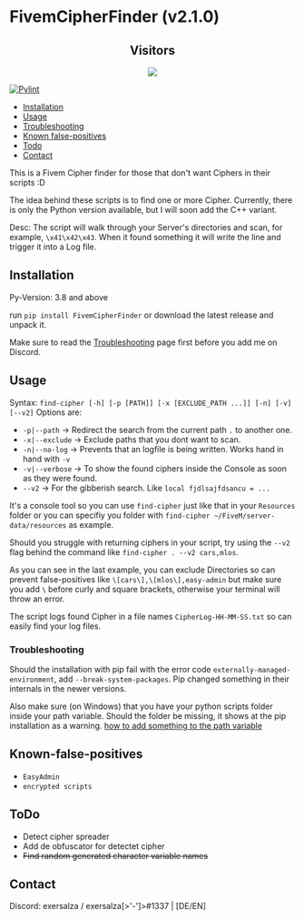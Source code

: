 # FivemCipherFinder (v2.1.0)
<div align="center">
  <h2> Visitors </h2>
<img src="https://profile-counter.glitch.me/FivemCipherFinder/count.svg" />
</div>

[![Pylint](https://github.com/exersalza/FivemCipherFinder/actions/workflows/pylint.yml/badge.svg)](https://github.com/exersalza/FivemCipherFinder/actions/workflows/pylint.yml)

- [Installation](#installation)
- [Usage](#Usage)
- [Troubleshooting](#Troubleshooting)
- [Known false-positives](#known-false-positives)
- [Todo](#todo)
- [Contact](#Contact)

This is a Fivem Cipher finder for those that don't want Ciphers in their scripts :D

The idea behind these scripts is to find one or more Cipher. 
Currently, there is only the Python version available, but I will soon add the C++ variant.

Desc:
The script will walk through your Server's directories and scan, for example, `\x41\x42\x43`. When it found something it will write the line and trigger it into a Log file.

## Installation
Py-Version: 3.8 and above

run `pip install FivemCipherFinder` or download the latest release and unpack it.

Make sure to read the [Troubleshooting](#Troubleshooting) page first before you add me on Discord.

## Usage

Syntax: `find-cipher [-h] [-p [PATH]] [-x [EXCLUDE_PATH ...]] [-n] [-v] [--v2]`
Options are:
- `-p|--path` -> Redirect the search from the current path `.` to another one.
- `-x|--exclude` -> Exclude paths that you dont want to scan. 
- `-n|--no-log` -> Prevents that an logfile is being written. Works hand in hand with `-v`
- `-v|--verbose` -> To show the found ciphers inside the Console as soon as they were found.
- `--v2` -> For the gibberish search. Like `local fjdlsajfdsancu = ...`

It's a console tool so you can use `find-cipher` just like that in your `Resources` folder or you can specifiy you folder with `find-cipher ~/FiveM/server-data/resources` as example.

Should you struggle with returning ciphers in your script, try using the
`--v2` flag behind the command like `find-cipher . --v2 cars,mlos`.

As you can see in the last example, you can exclude Directories so can prevent false-positives like `\[cars\],\[mlos\],easy-admin` but make sure you add `\` before curly and square brackets, otherwise your terminal will throw an error.

The script logs found Cipher in a file names `CipherLog-HH-MM-SS.txt` so can easily find your log files.

### Troubleshooting

Should the installation with pip fail with the error code `externally-managed-environment`, add `--break-system-packages`. Pip changed something in their internals in the newer versions.

Also make sure (on Windows) that you have your python scripts folder inside your path variable. Should the folder be missing, it shows at the pip installation as a warning. [how to add something to the path variable](https://www.architectryan.com/2018/03/17/add-to-the-path-on-windows-10/)


## Known-false-positives
- `EasyAdmin`
- `encrypted scripts`

## ToDo
- Detect cipher spreader
- Add de obfuscator for detectet cipher
- ~~Find random generated character variable names~~

## Contact
Discord: exersalza / exersalza[>'-']>#1337 | [DE/EN]
